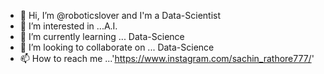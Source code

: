 - 👋 Hi, I’m @roboticslover and I'm a Data-Scientist
- 👀 I’m interested in ...A.I.
- 🌱 I’m currently learning ... Data-Science
- 💞️ I’m looking to collaborate on ... Data-Science
- 📫 How to reach me ...'https://www.instagram.com/sachin_rathore777/'

<!---
roboticslover/roboticslover is a ✨ special ✨ repository because its `README.md` (this file) appears on your GitHub profile.
You can click the Preview link to take a look at your changes.
--->
